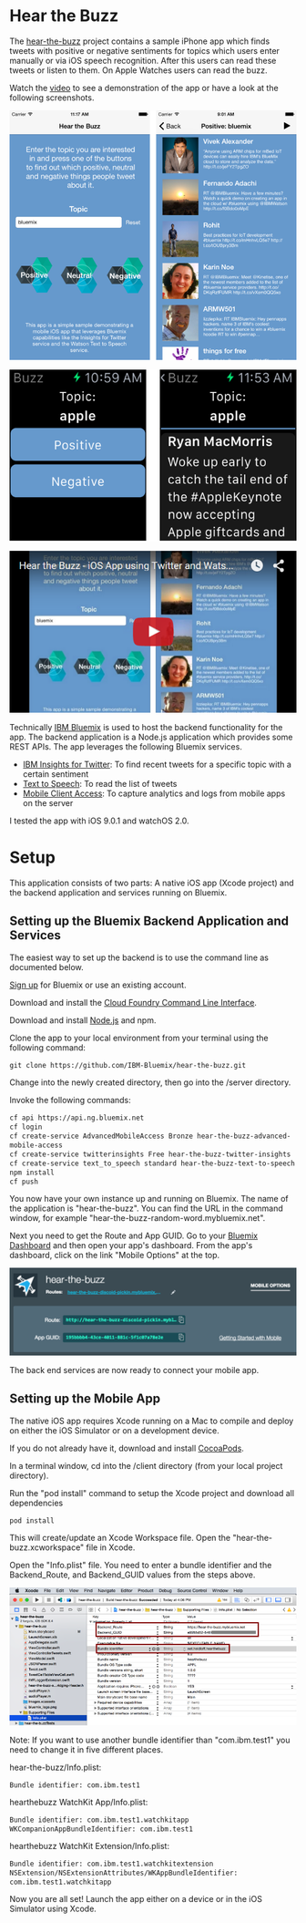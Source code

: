 Hear the Buzz
================================================================================

The [hear-the-buzz](https://github.com/IBM-Bluemix/hear-the-buzz) project contains a sample iPhone app which finds tweets with positive or negative sentiments for topics which users enter manually or via iOS speech recognition. After this users can read these tweets or listen to them. On Apple Watches users can read the buzz.

Watch the [video](https://www.youtube.com/watch?v=QctwylG31XA) to see a demonstration of the app or have a look at the following screenshots.

![alt text](screenshots-combined.png "Hear the Buzz Screenshots")

![alt text](screenshotswatch-combinded.png "Hear the Buzz Screenshots")

[![Hear the Buzz Video](video.png)](http://www.youtube.com/watch?v=QctwylG31XA)

Technically [IBM Bluemix](https://bluemix.net) is used to host the backend functionality for the app. The backend application is a Node.js application which provides some REST APIs. The app leverages the following Bluemix services.

* [IBM Insights for Twitter](https://console.ng.bluemix.net/catalog/ibm-insights-for-twitter/): To find recent tweets for a specific topic with a certain sentiment
* [Text to Speech](https://console.ng.bluemix.net/catalog/text-to-speech/): To read the list of tweets
* [Mobile Client Access](https://console.ng.bluemix.net/catalog/mobile-client-access/): To capture analytics and logs from mobile apps on the server

I tested the app with iOS 9.0.1 and watchOS 2.0.

Setup
================================================================================

This application consists of two parts: A native iOS app (Xcode project) and the backend application and services running on Bluemix. 


Setting up the Bluemix Backend Application and Services
--------------------------------------------------------------------------------

The easiest way to set up the backend is to use the command line as documented below.

[Sign up](https://bluemix.net) for Bluemix or use an existing account.

Download and install the [Cloud Foundry Command Line Interface](https://github.com/cloudfoundry/cli#downloads).

Download and install [Node.js](http://nodejs.org/) and npm.

Clone the app to your local environment from your terminal using the following command:

```
git clone https://github.com/IBM-Bluemix/hear-the-buzz.git
```

Change into the newly created directory, then go into the /server directory.

Invoke the following commands:

```
cf api https://api.ng.bluemix.net
cf login
cf create-service AdvancedMobileAccess Bronze hear-the-buzz-advanced-mobile-access
cf create-service twitterinsights Free hear-the-buzz-twitter-insights
cf create-service text_to_speech standard hear-the-buzz-text-to-speech
npm install
cf push
```

You now have your own instance up and running on Bluemix. The name of the application is "hear-the-buzz". You can find the URL in the command window, for example "hear-the-buzz-random-word.mybluemix.net".

Next you need to get the Route and App GUID. Go to your [Bluemix Dashboard](https://console.ng.bluemix.net/?direct=classic/#/resources) and then open your app's dashboard. From the app's dashboard, click on the link "Mobile Options" at the top.

![alt text](appConfig.png "Hear the Buzz")

The back end services are now ready to connect your mobile app. 


Setting up the Mobile App
--------------------------------------------------------------------------------

The native iOS app requires Xcode running on a Mac to compile and deploy on either the iOS Simulator or on a development device.

If you do not already have it, download and install [CocoaPods](https://cocoapods.org/).

In a terminal window, cd into the /client directory (from your local project directory).

Run the "pod install" command to setup the Xcode project and download all dependencies

```
pod install
```

This will create/update an Xcode Workspace file. Open the "hear-the-buzz.xcworkspace" file in Xcode.

Open the "Info.plist" file. You need to enter a bundle identifier and the Backend_Route, and Backend_GUID values from the steps above. 

![alt text](xcode-small.png "Hear the Buzz")

Note: If you want to use another bundle identifier than "com.ibm.test1" you need to change it in five different places.

hear-the-buzz/Info.plist:

```
Bundle identifier: com.ibm.test1
```

hearthebuzz WatchKit App/Info.plist:

```
Bundle identifier: com.ibm.test1.watchkitapp
WKCompanionAppBundleIdentifier: com.ibm.test1
```

hearthebuzz WatchKit Extension/Info.plist:

```
Bundle identifier: com.ibm.test1.watchkitextension
NSExtension/NSExtensionAttributes/WKAppBundleIdentifier: com.ibm.test1.watchkitapp
```

Now you are all set! Launch the app either on a device or in the iOS Simulator using Xcode.
